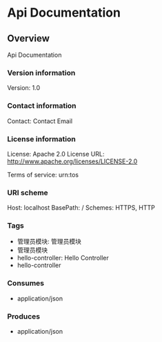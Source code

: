 # Api Documentation

## Overview
Api Documentation

### Version information
Version: 1.0

### Contact information
Contact: Contact Email

### License information
License: Apache 2.0
License URL: http://www.apache.org/licenses/LICENSE-2.0

Terms of service: urn:tos

### URI scheme
Host: localhost
BasePath: /
Schemes: HTTPS, HTTP

### Tags

* 管理员模块: 管理员模块
* 管理员模块
* hello-controller: Hello Controller
* hello-controller


### Consumes

* application/json


### Produces

* application/json


